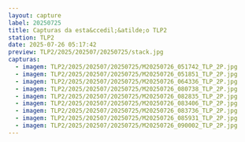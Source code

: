 ```yaml
---
layout: capture
label: 20250725
title: Capturas da esta&ccedil;&atilde;o TLP2
station: TLP2
date: 2025-07-26 05:17:42
preview: TLP2/2025/202507/20250725/stack.jpg
capturas:
  - imagem: TLP2/2025/202507/20250725/M20250726_051742_TLP_2P.jpg
  - imagem: TLP2/2025/202507/20250725/M20250726_051851_TLP_2P.jpg
  - imagem: TLP2/2025/202507/20250725/M20250726_064336_TLP_2P.jpg
  - imagem: TLP2/2025/202507/20250725/M20250726_080738_TLP_2P.jpg
  - imagem: TLP2/2025/202507/20250725/M20250726_082835_TLP_2P.jpg
  - imagem: TLP2/2025/202507/20250725/M20250726_083406_TLP_2P.jpg
  - imagem: TLP2/2025/202507/20250725/M20250726_083736_TLP_2P.jpg
  - imagem: TLP2/2025/202507/20250725/M20250726_085931_TLP_2P.jpg
  - imagem: TLP2/2025/202507/20250725/M20250726_090002_TLP_2P.jpg
---
```


